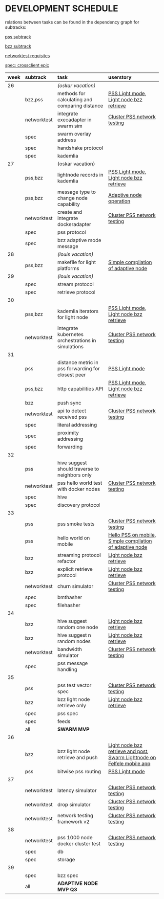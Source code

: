 # DEVELOPMENT SCHEDULE

relations between tasks can be found in the dependency graph for subtracks:

[pss subtrack](http://holbrook.no/tmp/pssdep.svg)

[bzz subtrack](http://holbrook.no/tmp/bzzdep.svg)

[networktest requisites](http://holbrook.no/tmp/testdep.svg)

[spec; crossclient epic](http://holbrook.no/tmp/specdep.svg)

|week| subtrack | task | userstory |
|:---|:---------|:-----|:----------|
|26|| _(oskar vacation)_ | |
|  | bzz,pss | methods for calculating and comparing distance | [PSS Light mode](https://github.com/ethersphere/user-stories/issues/43), [Light node bzz retrieve](https://github.com/ethersphere/user-stories/issues/37) |
|  | networktest | integrate execadapter in swarm sim | [Cluster PSS network testing](https://github.com/ethersphere/user-stories/issues/44) |
|  | spec | swarm overlay address ||
|  | spec | handshake protocol ||
|  | spec | kademlia ||
|27|| (oskar vacation) ||
|  | pss,bzz | lightnode records in kademlia | [PSS Light mode](https://github.com/ethersphere/user-stories/issues/43), [Light node bzz retrieve ](https://github.com/ethersphere/user-stories/issues/37) |
|  | pss,bzz | message type to change node capability | [Adaptive node operation](https://github.com/ethersphere/user-stories/issues/36) |
|  | networktest | create and integrate dockeradapter | [Cluster PSS network testing](https://github.com/ethersphere/user-stories/issues/44) |
|  | spec | pss protocol | 
|  | spec | bzz adaptive mode message ||
|28|| _(louis vacation)_ ||
|  | pss,bzz | makefile for light platforms | [Simple compilation of adaptive node](https://github.com/ethersphere/user-stories/issues/41) |
|29|| _(louis vacation)_ ||
|  | spec | stream protocol ||
|  | spec | retrieve protocol ||
|30||||
|  | pss,bzz | kademlia iterators for light node | [PSS Light mode](https://github.com/ethersphere/user-stories/issues/43), [Light node bzz retrieve](https://github.com/ethersphere/user-stories/issues/37) |
|  | networktest | integrate kubernetes orchestrations in simulations | [Cluster PSS network testing](https://github.com/ethersphere/user-stories/issues/44) |
|31||||
|  | pss | distance metric in pss forwarding for closest peer | [PSS Light mode](https://github.com/ethersphere/user-stories/issues/43) |
|  | pss,bzz | http capabilities API | [PSS Light mode](https://github.com/ethersphere/user-stories/issues/43), [Light node bzz retrieve](https://github.com/ethersphere/user-stories/issues/37) |
|  | bzz | push sync ||
|  | networktest | api to detect received pss | [Cluster PSS network testing](https://github.com/ethersphere/user-stories/issues/44) |
|  | spec | literal addressing ||
|  | spec | proximity addressing ||
|  | spec | forwarding ||
|32||||
|  | pss | hive suggest should traverse to neighbors only ||
|  | networktest | pss hello world test with docker nodes | [Cluster PSS network testing](https://github.com/ethersphere/user-stories/issues/44) | 
|  | spec | hive ||
|  | spec | discovery protocol ||
|33||||
|  | pss | pss smoke tests | [Cluster PSS network testing](https://github.com/ethersphere/user-stories/issues/44) |
|  | pss | hello world on mobile | [Hello PSS on mobile](https://github.com/ethersphere/user-stories/issues/40), [Simple compilation of adaptive node](https://github.com/ethersphere/user-stories/issues/41) |
|  | bzz | streaming protocol refactor | [Light node bzz retrieve](https://github.com/ethersphere/user-stories/issues/37) |
|  | bzz | explicit retrieve protocol | [Light node bzz retrieve](https://github.com/ethersphere/user-stories/issues/37) |
|  | networktest | churn simulator | [Cluster PSS network testing](https://github.com/ethersphere/user-stories/issues/44) |
|  | spec | bmthasher ||
|  | spec | filehasher ||
|34||||
|  | bzz | hive suggest random one node | [Light node bzz retrieve](https://github.com/ethersphere/user-stories/issues/37) |
|  | bzz | hive suggest n random nodes | [Light node bzz retrieve](https://github.com/ethersphere/user-stories/issues/37) |
|  | networktest | bandwidth simulator | [Cluster PSS network testing](https://github.com/ethersphere/user-stories/issues/44) |
|  | spec | pss message handling ||
|35||||
|  | pss | pss test vector spec | [Cluster PSS network testing](https://github.com/ethersphere/user-stories/issues/44) |
|  | bzz | bzz light node retrieve only | [Light node bzz retrieve](https://github.com/ethersphere/user-stories/issues/37) |
|  | spec | pss spec ||
|  | spec | feeds ||
|  | all | **SWARM MVP** ||
|36||||
|  | bzz | bzz light node retrieve and push | [Light node bzz retrieve and post](https://github.com/ethersphere/user-stories/issues/38), [Swarm Lightnode on Felfele mobile app](https://github.com/ethersphere/user-stories/issues/27) |
|  | pss | bitwise pss routing | [PSS Light mode](https://github.com/ethersphere/user-stories/issues/43) |
|37||||
|  | networktest | latency simulator | [Cluster PSS network testing](https://github.com/ethersphere/user-stories/issues/44) |
|  | networktest | drop simulator | [Cluster PSS network testing](https://github.com/ethersphere/user-stories/issues/44) |
|  | networktest | network testing framework v2 | [Cluster PSS network testing](https://github.com/ethersphere/user-stories/issues/44) |
|38||||
|  | networktest | pss 1000 node docker cluster test | [Cluster PSS network testing](https://github.com/ethersphere/user-stories/issues/44) |
|  | spec | db ||
|  | spec | storage ||
|39||||
|  | spec | bzz spec ||
|  | all | **ADAPTIVE NODE MVP Q3** ||
